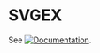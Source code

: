 # SVGEX

See [![Documentation](https://readthedocs.org/projects/svgex/badge/?version=latest)](https://svgex.readthedocs.io/en/latest/?badge=latest).
